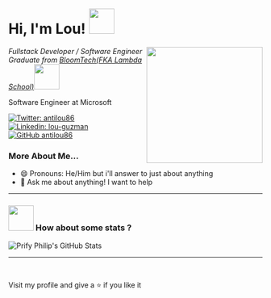 <h1> Hi, I'm Lou! <img src="https://media.giphy.com/media/6NIC5qDsDC5uE/giphy.gif" width="50"></h1>
<img align='right' src="https://media0.giphy.com/media/3o7aCTfyhYawdOXcFW/giphy.gif?cid=ecf05e47pm1tp4aa54qabhdb4hx5k8jiw0kwhjrjfjwl410p&rid=giphy.gif&ct=g" width="230">
<p><em>Fullstack Developer / Software Engineer <br/>Graduate from <a href="https://lambdaschool.com/">BloomTech(FKA Lambda School)</a><img src="https://media.giphy.com/media/fYSnHlufseco8Fh93Z/giphy.gif" width="50"/><br/></em></p>
Software Engineer at Microsoft</em></p>

[![Twitter: antilou86](https://img.shields.io/twitter/follow/antilou86?style=social)](https://twitter.com/antilou86) <br/>
[![Linkedin: lou-guzman](https://img.shields.io/badge/-louGuzman-blue?style=flat-square&logo=Linkedin&logoColor=white&link=https://www.linkedin.com/in/lou-guzman/)](https://www.linkedin.com/in/lou-guzman/) <br/>
[![GitHub antilou86](https://img.shields.io/github/followers/antilou86?label=follow&style=social)](https://github.com/antilou86) <br/>

### More About Me...
+ 😄 Pronouns: He/Him but i'll answer to just about anything
+ 💬 Ask me about anything! I want to help

*****
### <img src="https://media.giphy.com/media/VgCDAzcKvsR6OM0uWg/giphy.gif" width="50"> How about some stats ?
![Prify Philip's GitHub Stats](https://github-readme-stats.vercel.app/api?username=antilou86&hide=["stars"]&show_icons=true)
*****
<br/>
<p>Visit my profile and give a ⭐️ if you like it</p> 
